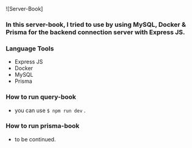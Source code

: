 ![Server-Book]
### In this server-book, I tried to use by using MySQL, Docker & Prisma for the backend connection server with Express JS. 
### Language Tools
- Express JS
- Docker
- MySQL
- Prisma

### How to run query-book
- you can use `$ npm run dev` .
### How to run prisma-book
- to be continued.
